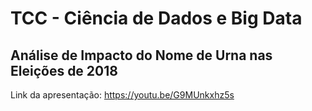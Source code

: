 # TCC - Ciência de Dados e Big Data
## Análise de Impacto do Nome de Urna nas Eleições de 2018

Link da apresentação:
https://youtu.be/G9MUnkxhz5s